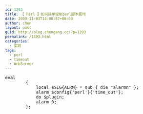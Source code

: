```yaml
---
id: 1393
title: 【 Perl 】如何简单控制perl脚本超时
date: 2009-11-03T14:08:57+00:00
author: chen
layout: post
guid: http://blog.chengang.cc/?p=1393
permalink: /1393.html
categories:
  - 实践
tags:
  - perl
  - timeout
  - WebServer
---
```

<pre class="brush: perl">eval
        {
            local $SIG{ALRM} = sub { die "alarmn" };
            alarm $config{'perl'}{'time_out'};
            do $plugin;
            alarm 0;
        };
</pre>